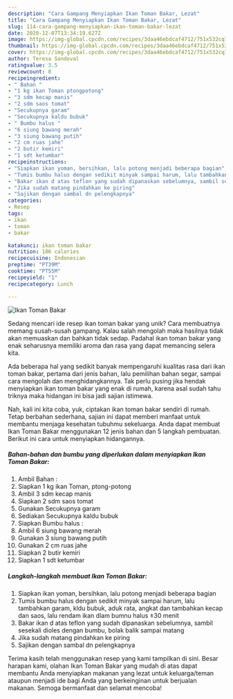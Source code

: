 ```yaml
---
description: "Cara Gampang Menyiapkan Ikan Toman Bakar, Lezat"
title: "Cara Gampang Menyiapkan Ikan Toman Bakar, Lezat"
slug: 114-cara-gampang-menyiapkan-ikan-toman-bakar-lezat
date: 2020-12-07T13:34:19.627Z
image: https://img-global.cpcdn.com/recipes/3daa46ebdcaf4712/751x532cq70/ikan-toman-bakar-foto-resep-utama.jpg
thumbnail: https://img-global.cpcdn.com/recipes/3daa46ebdcaf4712/751x532cq70/ikan-toman-bakar-foto-resep-utama.jpg
cover: https://img-global.cpcdn.com/recipes/3daa46ebdcaf4712/751x532cq70/ikan-toman-bakar-foto-resep-utama.jpg
author: Teresa Sandoval
ratingvalue: 3.5
reviewcount: 8
recipeingredient:
- " Bahan "
- "1 kg ikan Toman ptongpotong"
- "3 sdm kecap manis"
- "2 sdm saos tomat"
- "Secukupnya garam"
- "Secukupnya kaldu bubuk"
- " Bumbu halus "
- "6 siung bawang merah"
- "3 siung bawang putih"
- "2 cm ruas jahe"
- "2 butir kemiri"
- "1 sdt ketumbar"
recipeinstructions:
- "Siapkan ikan yoman, bersihkan, lalu potong menjadi beberapa bagian"
- "Tumis bumbu halus dengan sedikit minyak sampai harum, lalu tambahkan garam, kldu bubuk, aduk rata, angkat dan tambahkan kecap dan saos, lalu rendam ikan dlam bumnu halus ±30 menit"
- "Bakar ikan d atas teflon yang sudah dipanaskan sebelumnya, sambil sesekali dioles dengan bumbu, bolak balik sampai matang"
- "Jika sudah matang pindahkan ke piring"
- "Sajikan dengan sambal dn pelengkapnya"
categories:
- Resep
tags:
- ikan
- toman
- bakar

katakunci: ikan toman bakar 
nutrition: 186 calories
recipecuisine: Indonesian
preptime: "PT39M"
cooktime: "PT55M"
recipeyield: "1"
recipecategory: Lunch

---
```



![Ikan Toman Bakar](https://img-global.cpcdn.com/recipes/3daa46ebdcaf4712/751x532cq70/ikan-toman-bakar-foto-resep-utama.jpg)

Sedang mencari ide resep ikan toman bakar yang unik? Cara membuatnya memang susah-susah gampang. Kalau salah mengolah maka hasilnya tidak akan memuaskan dan bahkan tidak sedap. Padahal ikan toman bakar yang enak seharusnya memiliki aroma dan rasa yang dapat memancing selera kita.

Ada beberapa hal yang sedikit banyak mempengaruhi kualitas rasa dari ikan toman bakar, pertama dari jenis bahan, lalu pemilihan bahan segar, sampai cara mengolah dan menghidangkannya. Tak perlu pusing jika hendak menyiapkan ikan toman bakar yang enak di rumah, karena asal sudah tahu triknya maka hidangan ini bisa jadi sajian istimewa.




Nah, kali ini kita coba, yuk, ciptakan ikan toman bakar sendiri di rumah. Tetap berbahan sederhana, sajian ini dapat memberi manfaat untuk membantu menjaga kesehatan tubuhmu sekeluarga. Anda dapat membuat Ikan Toman Bakar menggunakan 12 jenis bahan dan 5 langkah pembuatan. Berikut ini cara untuk menyiapkan hidangannya.

<!--inarticleads1-->

##### Bahan-bahan dan bumbu yang diperlukan dalam menyiapkan Ikan Toman Bakar:

1. Ambil  Bahan :
1. Siapkan 1 kg ikan Toman, ptong-potong
1. Ambil 3 sdm kecap manis
1. Siapkan 2 sdm saos tomat
1. Gunakan Secukupnya garam
1. Sediakan Secukupnya kaldu bubuk
1. Siapkan  Bumbu halus :
1. Ambil 6 siung bawang merah
1. Gunakan 3 siung bawang putih
1. Gunakan 2 cm ruas jahe
1. Siapkan 2 butir kemiri
1. Siapkan 1 sdt ketumbar




<!--inarticleads2-->

##### Langkah-langkah membuat Ikan Toman Bakar:

1. Siapkan ikan yoman, bersihkan, lalu potong menjadi beberapa bagian
1. Tumis bumbu halus dengan sedikit minyak sampai harum, lalu tambahkan garam, kldu bubuk, aduk rata, angkat dan tambahkan kecap dan saos, lalu rendam ikan dlam bumnu halus ±30 menit
1. Bakar ikan d atas teflon yang sudah dipanaskan sebelumnya, sambil sesekali dioles dengan bumbu, bolak balik sampai matang
1. Jika sudah matang pindahkan ke piring
1. Sajikan dengan sambal dn pelengkapnya




Terima kasih telah menggunakan resep yang kami tampilkan di sini. Besar harapan kami, olahan Ikan Toman Bakar yang mudah di atas dapat membantu Anda menyiapkan makanan yang lezat untuk keluarga/teman ataupun menjadi ide bagi Anda yang berkeinginan untuk berjualan makanan. Semoga bermanfaat dan selamat mencoba!
